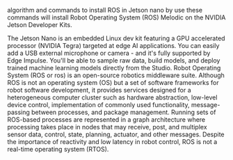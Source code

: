 algorithm and commands to install ROS in Jetson nano 
by use these commands will install Robot Operating System (ROS) Melodic on the NVIDIA Jetson Developer Kits.

The Jetson Nano is an embedded Linux dev kit featuring a GPU accelerated processor (NVIDIA Tegra) targeted at edge AI applications. You can easily add a USB external microphone or camera - and it's fully supported by Edge Impulse. You'll be able to sample raw data, build models, and deploy trained machine learning models directly from the Studio. 
Robot Operating System (ROS or ros) is an open-source robotics middleware suite. Although ROS is not an operating system (OS) but a set of software frameworks for robot software development, it provides services designed for a heterogeneous computer cluster such as hardware abstraction, low-level device control, implementation of commonly used functionality, message-passing between processes, and package management. Running sets of ROS-based processes are represented in a graph architecture where processing takes place in nodes that may receive, post, and multiplex sensor data, control, state, planning, actuator, and other messages. Despite the importance of reactivity and low latency in robot control, ROS is not a real-time operating system (RTOS).
